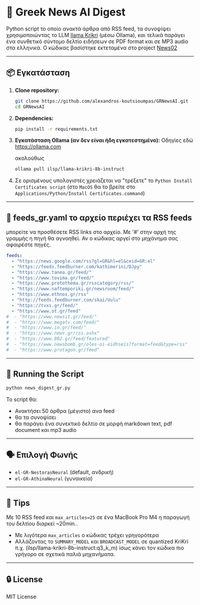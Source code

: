 # 📰 Greek News AI Digest

Python script το οποίο ανακτά άρθρα από RSS feed, τα συνοψίψει χρησιμοποιώντας το LLM [llama Krikri](https://ollama.com/ilsp/llama-krikri-8b-instruct) (μέσω Ollama), και τελικά παράγει ένα συνθετικό σύντομο δελτίο ειδήσεων σε PDF format και σε MP3 audio στα ελληνικά. Ο κώδικας βασίστηκε εκτεταμένα στο project [News02](https://github.com/kliewerdaniel/News02)

---

## 📦 Εγκατάσταση

1. **Clone repository:**
   ```bash
   git clone https://github.com/alexandros-koutsioumpas/GRNewsAI.git
   cd GRNewsAI
   ```

2. **Dependencies:**
   ```bash
   pip install -r requirements.txt
   ```

3. **Εγκατάσταση Ollama (αν δεν είναι ήδη εγκατεστημένο):**
   Οδηγίες εδώ https://ollama.com

   ακολούθως

   ```bash
   ollama pull ilsp/llama-krikri-8b-instruct
   ```
4. Σε ορισμένους υπολογιστές χρειάζεται να "τρέξετε" το `Python Install Certificates script` (στο `MacOS` θα το βρείτε στο `Applications/Python/Install Certificates.command`)

---

## 📄 feeds_gr.yaml το αρχείο περιέχει τα RSS feeds

μπορείτε να προσθέσετε RSS links στο αρχείο. Με '#' στην αρχή της γραμμής η πηγή θα αγνοηθεί. Αν ο κώδικας αργεί στο μηχάνημα σας αφαιρέστε πηγές.

```yaml
feeds:
  - "https://news.google.com/rss?gl=GR&hl=el&ceid=GR:el"
  - "https://feeds.feedburner.com/kathimerini/DJpy"
  - "https://www.tanea.gr/feed/"
  - "https://www.tovima.gr/feed/"
  - "https://www.protothema.gr/rsscategory/rss/"
  - "https://www.naftemporiki.gr/newsroom/feed/"
  - "https://www.ethnos.gr/rss"
  - "http://feeds.feedburner.com/skai/Uulu"
  - "https://tvxs.gr/feed/"
  - "https://www.ot.gr/feed"
#  - "https://www.newsit.gr/feed/"
#  - "https://www.megatv.com/feed/"
#  - "https://www.in.gr/feed/"
#  - "https://www.news.gr/rss.ashx"
#  - "https://www.902.gr/feed/featured"
#  - "https://www.newsbomb.gr/oles-oi-eidhseis?format=feed&type=rss"
#  - "https://www.protagon.gr/feed"
```

---

## 🚀 Running the Script

```bash
python news_digest_gr.py
```

Το script θα:
- Ανακτήσει 50 άρθρα (μέγιστο) ανα feed
- θα τα συνοψίσει
- θα παράγει ένα συνεκτικό δελτίο σε μορφή markdown text, pdf document και mp3 audio

---

## 🗣️ Επιλογή Φωνής

- `el-GR-NestorasNeural` (default, ανδρική)
- `el-GR-AthinaNeural` (γυναικεία)


---

## 🧠 Tips

Με 10 RSS feed και `max_articles=25` σε ένα MacBook Pro M4 η παραγωγή του δελτίου διαρκεί ~20min.. 

- Με λιγότερα `max_articles` ο κώδικας τρέχει γρηγορότερα
- Αλλάζοντας το `SUMMARY_MODEL` και `BROADCAST_MODEL` σε quantized KriKri π.χ. (ilsp/llama-krikri-8b-instruct:q3_k_m) ίσως κάνει τον κώδικα πιο γρήγορο σε σχετικά παλιά μηχανήματα.

---

## 🔒 License

MIT License